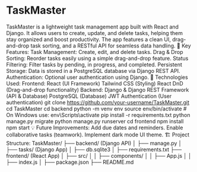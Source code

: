 # TaskMaster
TaskMaster is a lightweight task management app built with React and Django. It allows users to create, update, and delete tasks, helping them stay organized and boost productivity. The app features a clean UI, drag-and-drop task sorting, and a RESTful API for seamless data handling.
🔹 Key Features:
Task Management: Create, edit, and delete tasks.
Drag & Drop Sorting: Reorder tasks easily using a simple drag-and-drop feature.
Status Filtering: Filter tasks by pending, in progress, and completed.
Persistent Storage: Data is stored in a PostgreSQL database via Django REST API.
Authentication: Optional user authentication using Django.
🔧 Technologies Used:
Frontend:
React (UI Framework)
Tailwind CSS (Styling)
React DnD (Drag-and-drop functionality)
Backend:
Django & Django REST Framework (API & Database)
PostgreSQL (Database)
JWT Authentication (User authentication)
git clone https://github.com/your-username/TaskMaster.git
cd TaskMaster
cd backend
python -m venv env
source env/bin/activate  # On Windows use: env\Scripts\activate
pip install -r requirements.txt
python manage.py migrate
python manage.py runserver
cd frontend
npm install
npm start
💡 Future Improvements:
Add due dates and reminders.
Enable collaborative tasks (teamwork).
Implement dark mode UI theme.
🏗️ Project Structure:
TaskMaster/
├── backend/ (Django API)
│   ├── manage.py
│   ├── tasks/ (Django App)
│   ├── db.sqlite3
│   ├── requirements.txt
├── frontend/ (React App)
│   ├── src/
│   │   ├── components/
│   │   ├── App.js
│   │   ├── index.js
│   ├── package.json
├── README.md
